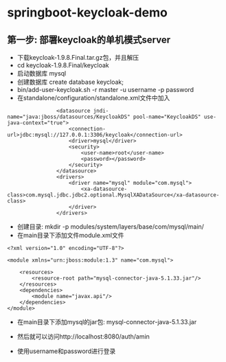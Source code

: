 # springboot-keycloak-demo

## 第一步: 部署keycloak的单机模式server
- 下载keycloak-1.9.8.Final.tar.gz包，并且解压
- cd keycloak-1.9.8.Final/keycloak
- 启动数据库 mysql
- 创建数据库 create database keycloak;
- bin/add-user-keycloak.sh -r master -u username -p password
- 在standalone/configuration/standalone.xml文件中加入

```
                <datasource jndi-name="java:jboss/datasources/KeycloakDS" pool-name="KeycloakDS" use-java-context="true">
                    <connection-url>jdbc:mysql://127.0.0.1:3306/keycloak</connection-url>
                    <driver>mysql</driver>
                    <security>
                        <user-name>root</user-name>
                        <password></password>
                    </security>
                </datasource>
                <drivers>
                    <driver name="mysql" module="com.mysql">
                        <xa-datasource-class>com.mysql.jdbc.jdbc2.optional.MysqlXADataSource</xa-datasource-class>
                    </driver>
                </drivers>
```

- 创建目录: mkdir -p modules/system/layers/base/com/mysql/main/
- 在main目录下添加文件module.xml文件

```
<?xml version="1.0" encoding="UTF-8"?>

<module xmlns="urn:jboss:module:1.3" name="com.mysql">

    <resources>
        <resource-root path="mysql-connector-java-5.1.33.jar"/>
    </resources>
    <dependencies>
        <module name="javax.api"/>
    </dependencies>
</module>
```

- 在main目录下添加mysql的jar包: mysql-connector-java-5.1.33.jar

- 然后就可以访问http://localhost:8080/auth/amin

- 使用username和password进行登录
